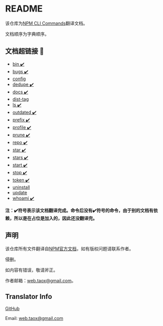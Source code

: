 # README

该仓库为[NPM CLI Commands](https://docs.npmjs.com/cli/init)翻译文档。

文档顺序为字典顺序。

## 文档超链接 🔗

* [bin  ✔️](https://github.com/NinjiaHub/NPM-CLI-Commands/blob/master/documents/npm-bin.md "npm-bin")
* [bugs ✔️](https://github.com/NinjiaHub/NPM-CLI-Commands/blob/master/documents/npm-bugs.md "npm-bugs")
* [config](https://github.com/NinjiaHub/NPM-CLI-Commands/blob/master/documents/npm-config.md "npm-config")
* [dedupe ✔️](https://github.com/NinjiaHub/NPM-CLI-Commands/blob/master/documents/npm-dedupe.md "npm-dedupe")
* [docs ✔️](https://github.com/NinjiaHub/NPM-CLI-Commands/blob/master/documents/npm-docs.md "npm-docs")
* [dist-tag](https://github.com/NinjiaHub/NPM-CLI-Commands/blob/master/documents/npm-dist-tag.md "npm-dist-tag")
* [ls  ✔️](https://github.com/NinjiaHub/NPM-CLI-Commands/blob/master/documents/npm-ls.md "npm-ls")
* [outdated  ✔️](https://github.com/NinjiaHub/NPM-CLI-Commands/blob/master/documents/npm-outdated.md "npm-outdated")
* [prefix  ✔️](https://github.com/NinjiaHub/NPM-CLI-Commands/blob/master/documents/npm-prefix.md "npm-prefix")
* [profile ✔️](https://github.com/NinjiaHub/NPM-CLI-Commands/blob/master/documents/npm-profile.md "npm-profile")
* [prune ✔️](https://github.com/NinjiaHub/NPM-CLI-Commands/blob/master/documents/npm-prune.md "npm-prune")
* [repo ✔️](https://github.com/NinjiaHub/NPM-CLI-Commands/blob/master/documents/npm-repo.md "npm-repo")
* [star ✔️](https://github.com/NinjiaHub/NPM-CLI-Commands/blob/master/documents/npm-star.md "npm-star")
* [stars ✔️](https://github.com/NinjiaHub/NPM-CLI-Commands/blob/master/documents/npm-stars.md "npm-stars")
* [start ✔️](https://github.com/NinjiaHub/NPM-CLI-Commands/blob/master/documents/npm-start.md "npm-start")
* [stop ✔️](https://github.com/NinjiaHub/NPM-CLI-Commands/blob/master/documents/npm-stop.md "npm-stop")
* [token ✔️](https://github.com/NinjiaHub/NPM-CLI-Commands/blob/master/documents/npm-token.md "npm-token")
* [uninstall](https://github.com/NinjiaHub/NPM-CLI-Commands/blob/master/documents/npm-uninstall.md "npm-uninstall")
* [update](https://github.com/NinjiaHub/NPM-CLI-Commands/blob/master/documents/npm-update.md "npm-update")
* [whoami ✔️](https://github.com/NinjiaHub/NPM-CLI-Commands/blob/master/documents/npm-whoami.md "npm-whoami")

**注：✔️符号表示该文档翻译完成。命令后没有✔️符号的命令，由于别的文档有依赖，所以是在占位是加入的，因此还没翻译完。**

## 声明

该仓库所有文件翻译自[NPM官方文档](https://github.com/NinjiaHub/Tools-Tricks/blob/master/documents/npm)，如有版权问题请联系作者。

侵删。

如内容有错误，敬请斧正。

作者邮箱：web.taox@gmail.com。

## Translator Info

[GitHub](https://github.com/Tao-Quixote)

Email: <web.taox@gmail.com>
